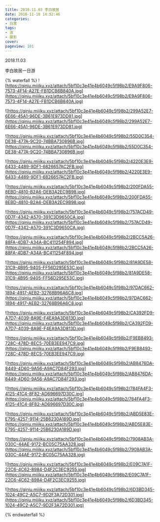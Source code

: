 ```yaml
---
title: 2018.11.03 李白故居
date: 2018-11-18 14:52:46
categories:
- 日常
tags:
- 浪
- 摄影
cover: 
pageview: 101
---
```


2018.11.03

李白故居一日游



{% waterfall %}
![https://qiniu.miiiku.xyz/attach/5bf10c3e41e4b6049c5f98b2/E9A9F806-7573-4F14-A27E-FB1DCB6B840A.jpg](https://qiniu.miiiku.xyz/attach/5bf10c3e41e4b6049c5f98b2/E9A9F806-7573-4F14-A27E-FB1DCB6B840A.jpg)

![https://qiniu.miiiku.xyz/attach/5bf10c3e41e4b6049c5f98b2/299A52E7-6E66-45A1-96DE-3B61E973DD81.jpg](https://qiniu.miiiku.xyz/attach/5bf10c3e41e4b6049c5f98b2/299A52E7-6E66-45A1-96DE-3B61E973DD81.jpg)

![https://qiniu.miiiku.xyz/attach/5bf10c3e41e4b6049c5f98b2/55D0C354-DE38-477A-9C20-74BBA730896B.jpg](https://qiniu.miiiku.xyz/attach/5bf10c3e41e4b6049c5f98b2/55D0C354-DE38-477A-9C20-74BBA730896B.jpg)

![https://qiniu.miiiku.xyz/attach/5bf10c3e41e4b6049c5f98b2/4220E3E9-6433-4489-9DF1-6826657AC2FB.jpg](https://qiniu.miiiku.xyz/attach/5bf10c3e41e4b6049c5f98b2/4220E3E9-6433-4489-9DF1-6826657AC2FB.jpg)

![https://qiniu.miiiku.xyz/attach/5bf10c3e41e4b6049c5f98b2/200FDA55-8EBD-4810-B2A6-DEB3A2EC9B98.jpg](https://qiniu.miiiku.xyz/attach/5bf10c3e41e4b6049c5f98b2/200FDA55-8EBD-4810-B2A6-DEB3A2EC9B98.jpg)

![https://qiniu.miiiku.xyz/attach/5bf10c3e41e4b6049c5f98b2/757ACD49-0D7F-4342-A570-391C3D9650CA.jpg](https://qiniu.miiiku.xyz/attach/5bf10c3e41e4b6049c5f98b2/757ACD49-0D7F-4342-A570-391C3D9650CA.jpg)

![https://qiniu.miiiku.xyz/attach/5bf10c3e41e4b6049c5f98b2/2BCC5A26-88FA-4DB7-A34A-BC411254F894.jpg](https://qiniu.miiiku.xyz/attach/5bf10c3e41e4b6049c5f98b2/2BCC5A26-88FA-4DB7-A34A-BC411254F894.jpg)

![https://qiniu.miiiku.xyz/attach/5bf10c3e41e4b6049c5f98b2/81A9DE58-31C9-4B95-9405-FF56D295E53C.jpg](https://qiniu.miiiku.xyz/attach/5bf10c3e41e4b6049c5f98b2/81A9DE58-31C9-4B95-9405-FF56D295E53C.jpg)

![https://qiniu.miiiku.xyz/attach/5bf10c3e41e4b6049c5f98b2/97DAC662-1894-4917-AEB2-32768B96A6C8.jpg](https://qiniu.miiiku.xyz/attach/5bf10c3e41e4b6049c5f98b2/97DAC662-1894-4917-AEB2-32768B96A6C8.jpg)

![https://qiniu.miiiku.xyz/attach/5bf10c3e41e4b6049c5f98b2/CA392FD9-A7D7-4039-8A9E-F4EA9A3D813D.jpg](https://qiniu.miiiku.xyz/attach/5bf10c3e41e4b6049c5f98b2/CA392FD9-A7D7-4039-8A9E-F4EA9A3D813D.jpg)

![https://qiniu.miiiku.xyz/attach/5bf10c3e41e4b6049c5f98b2/F9EB8493-728C-478D-8EC5-70EB3EE947C9.jpg](https://qiniu.miiiku.xyz/attach/5bf10c3e41e4b6049c5f98b2/F9EB8493-728C-478D-8EC5-70EB3EE947C9.jpg)

![https://qiniu.miiiku.xyz/attach/5bf10c3e41e4b6049c5f98b2/AB8476DA-8449-4D60-9A56-A9AC7D84F293.jpg](https://qiniu.miiiku.xyz/attach/5bf10c3e41e4b6049c5f98b2/AB8476DA-8449-4D60-9A56-A9AC7D84F293.jpg)

![https://qiniu.miiiku.xyz/attach/5bf10c3e41e4b6049c5f98b2/784FA4F3-4125-41C4-8F82-AD696697D30C.jpg](https://qiniu.miiiku.xyz/attach/5bf10c3e41e4b6049c5f98b2/784FA4F3-4125-41C4-8F82-AD696697D30C.jpg)

![https://qiniu.miiiku.xyz/attach/5bf10c3e41e4b6049c5f98b2/ABD5E83E-E795-4257-9114-25B6230A189D.jpg](https://qiniu.miiiku.xyz/attach/5bf10c3e41e4b6049c5f98b2/ABD5E83E-E795-4257-9114-25B6230A189D.jpg)

![https://qiniu.miiiku.xyz/attach/5bf10c3e41e4b6049c5f98b2/7908AB3A-030C-44AE-9172-BC05C75AA328.jpg](https://qiniu.miiiku.xyz/attach/5bf10c3e41e4b6049c5f98b2/7908AB3A-030C-44AE-9172-BC05C75AA328.jpg)

![https://qiniu.miiiku.xyz/attach/5bf10c3e41e4b6049c5f98b2/E09C7A1F-22C6-4C62-8984-D4F2C3EC9255.jpg](https://qiniu.miiiku.xyz/attach/5bf10c3e41e4b6049c5f98b2/E09C7A1F-22C6-4C62-8984-D4F2C3EC9255.jpg)

![https://qiniu.miiiku.xyz/attach/5bf10c3e41e4b6049c5f98b2/6D3BD345-1024-49C2-A5C7-9D2F3A72D301.jpg](https://qiniu.miiiku.xyz/attach/5bf10c3e41e4b6049c5f98b2/6D3BD345-1024-49C2-A5C7-9D2F3A72D301.jpg)


{% endwaterfall %}

